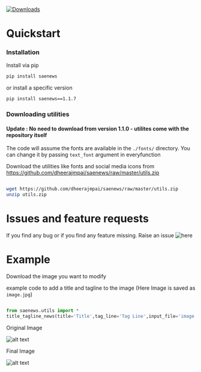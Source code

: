 [![Downloads](https://pepy.tech/badge/saenews)](https://pepy.tech/project/saenews)

# Quickstart

### Installation


Install via pip

```bash
pip install saenews
```

or install a specific version

```bash
pip install saenews==1.1.7
```

### Downloading utilities

#### Update : No need to download from version 1.1.0 - utilites come with the repository itself

The code will assume the fonts are available in the `./fonts/` directory. You can change it by passing `text_font` argument in everyfunction

Download the utilities like fonts and social media icons from https://github.com/dheerajmpai/saenews/raw/master/utils.zip

```bash

wget https://github.com/dheerajmpai/saenews/raw/master/utils.zip
unzip utils.zip

```
# Issues and feature requests

If you find any bug or if you find any feature missing. Raise an issue ![here](https://github.com/dheerajmpai/saenews/issues)


# Example

Download the image you want to modify 

example code to add a title and tagline to the image (Here Image is saved as `image.jpg`)

```python

from saenews.utils import *
title_tagline_news(title='Title',tag_line='Tag Line',input_file='image.jpg')

```

Original Image 

![alt text](http://sae.news/developer_tools/qq.jpg)

Final Image

![alt text](http://sae.news/developer_tools/qq.png)


